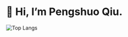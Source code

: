 # 👋 Hi, I’m Pengshuo Qiu.
![Top Langs](https://github-readme-stats.vercel.app/api/top-langs/?username=prnszz&layout=compact&theme=radical)
<!---
prnszz/prnszz is a ✨ special ✨ repository because its `README.md` (this file) appears on your GitHub profile.
You can click the Preview link to take a look at your changes.
--->
